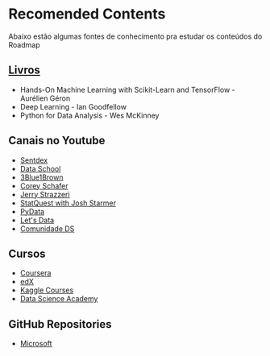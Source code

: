 # Recomended Contents
Abaixo estão algumas fontes de conhecimento pra estudar os conteúdos do Roadmap

## [Livros](https://github.com/yanshengjia/ml-road)
- Hands-On Machine Learning with Scikit-Learn and TensorFlow - Aurélien Géron
- Deep Learning - Ian Goodfellow
- Python for Data Analysis - Wes McKinney

## Canais no Youtube
- [Sentdex](https://www.youtube.com/channel/UCfzlCWGWYyIQ0aLC5w48gBQ)
- [Data School](https://www.youtube.com/@dataschool)
- [3Blue1Brown](https://www.youtube.com/@3blue1brown)
- [Corey Schafer](https://www.youtube.com/@coreyms)
- [Jerry Strazzeri](https://www.youtube.com/@jerryst)
- [StatQuest with Josh Starmer](https://www.youtube.com/@statquest)
- [PyData](https://www.youtube.com/@PyDataTV)
- [Let's Data](https://www.youtube.com/@letsdataAI)
- [Comunidade DS](https://www.youtube.com/@ComunidadeDS)

## Cursos
- [Coursera](https://www.coursera.org/)
- [edX](https://www.edx.org/search?tab=course)
- [Kaggle Courses](https://www.kaggle.com/learn)
- [Data Science Academy](https://www.datascienceacademy.com.br/)

## GitHub Repositories
- [Microsoft](https://github.com/microsoft/Data-Science-For-Beginners/tree/main)
